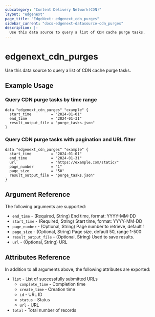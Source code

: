 ```yaml
---
subcategory: "Content Delivery Network(CDN)"
layout: "edgenext"
page_title: "EdgeNext: edgenext_cdn_purges"
sidebar_current: "docs-edgenext-datasource-cdn_purges"
description: |-
  Use this data source to query a list of CDN cache purge tasks.
---
```


# edgenext_cdn_purges

Use this data source to query a list of CDN cache purge tasks.

## Example Usage

### Query CDN purge tasks by time range

```hcl
data "edgenext_cdn_purges" "example" {
  start_time         = "2024-01-01"
  end_time           = "2024-01-31"
  result_output_file = "purge_tasks.json"
}
```

### Query CDN purge tasks with pagination and URL filter

```hcl
data "edgenext_cdn_purges" "example" {
  start_time         = "2024-01-01"
  end_time           = "2024-01-31"
  url                = "https://example.com/static/"
  page_number        = "1"
  page_size          = "50"
  result_output_file = "purge_tasks.json"
}
```

## Argument Reference

The following arguments are supported:

* `end_time` - (Required, String) End time, format: YYYY-MM-DD
* `start_time` - (Required, String) Start time, format: YYYY-MM-DD
* `page_number` - (Optional, String) Page number to retrieve, default 1
* `page_size` - (Optional, String) Page size, default 50, range 1-500
* `result_output_file` - (Optional, String) Used to save results.
* `url` - (Optional, String) URL

## Attributes Reference

In addition to all arguments above, the following attributes are exported:

* `list` - List of successfully submitted URLs
  * `complete_time` - Completion time
  * `create_time` - Creation time
  * `id` - URL ID
  * `status` - Status
  * `url` - URL
* `total` - Total number of records


